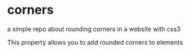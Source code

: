 # corners

a simple repo about rounding corners in a website with css3

This property allows you to add rounded corners to elements
